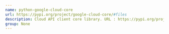 ```yaml
---
name: python-google-cloud-core
url: https://pypi.org/project/google-cloud-core/#files
description: Cloud API client core library. URL : https://pypi.org/project/google-cloud-core/#files Groups : None
group: None
---
```


